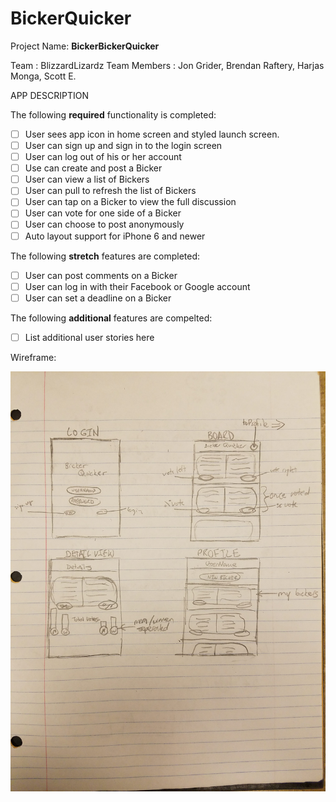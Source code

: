 # BickerQuicker
Project Name: **BickerBickerQuicker**

Team : BlizzardLizardz
Team Members : Jon Grider, Brendan Raftery, Harjas Monga, Scott E.

APP DESCRIPTION

The following **required** functionality is completed:

- [ ] User sees app icon in home screen and styled launch screen.
- [ ] User can sign up and sign in to the login screen
- [ ] User can log out of his or her account
- [ ] Use can create and post a Bicker
- [ ] User can view a list of Bickers
- [ ] User can pull to refresh the list of Bickers
- [ ] User can tap on a Bicker to view the full discussion
- [ ] User can vote for one side of a Bicker
- [ ] User can choose to post anonymously
- [ ] Auto layout support for iPhone 6 and newer

The following **stretch** features are completed:

- [ ] User can post comments on a Bicker
- [ ] User can log in with their Facebook or Google account
- [ ] User can set a deadline on a Bicker

The following **additional** features are compelted:

- [ ] List additional user stories here



Wireframe:

<img src="wireframe.jpg" title="Prototype Wireframe" width='' alt='Prototype Wireframe'/>


